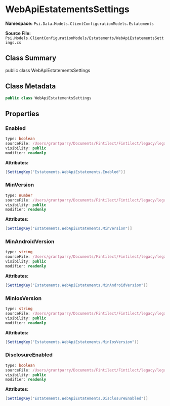 # WebApiEstatementsSettings

**Namespace:** `Psi.Data.Models.ClientConfigurationModels.Estatements`

**Source File:** `Psi.Models.ClientConfigurationModels/Estatements/WebApiEstatementsSettings.cs`

## Class Summary

public class WebApiEstatementsSettings

## Class Metadata

```typescript
public class WebApiEstatementsSettings
```

## Properties

### Enabled

```typescript
type: boolean
sourceFile: /Users/grantparry/Documents/Fintilect/Fintilect/legacy/legacy-apis/Psi.Models.ClientConfigurationModels/Estatements/WebApiEstatementsSettings.cs
visibility: public
modifier: readonly
```

**Attributes:**
```csharp
[SettingKey("Estatements.WebApiEstatements.Enabled")]
```

### MinVersion

```typescript
type: number
sourceFile: /Users/grantparry/Documents/Fintilect/Fintilect/legacy/legacy-apis/Psi.Models.ClientConfigurationModels/Estatements/WebApiEstatementsSettings.cs
visibility: public
modifier: readonly
```

**Attributes:**
```csharp
[SettingKey("Estatements.WebApiEstatements.MinVersion")]
```

### MinAndroidVersion

```typescript
type: string
sourceFile: /Users/grantparry/Documents/Fintilect/Fintilect/legacy/legacy-apis/Psi.Models.ClientConfigurationModels/Estatements/WebApiEstatementsSettings.cs
visibility: public
modifier: readonly
```

**Attributes:**
```csharp
[SettingKey("Estatements.WebApiEstatements.MinAndroidVersion")]
```

### MinIosVersion

```typescript
type: string
sourceFile: /Users/grantparry/Documents/Fintilect/Fintilect/legacy/legacy-apis/Psi.Models.ClientConfigurationModels/Estatements/WebApiEstatementsSettings.cs
visibility: public
modifier: readonly
```

**Attributes:**
```csharp
[SettingKey("Estatements.WebApiEstatements.MinIosVersion")]
```

### DisclosureEnabled

```typescript
type: boolean
sourceFile: /Users/grantparry/Documents/Fintilect/Fintilect/legacy/legacy-apis/Psi.Models.ClientConfigurationModels/Estatements/WebApiEstatementsSettings.cs
visibility: public
modifier: readonly
```

**Attributes:**
```csharp
[SettingKey("Estatements.WebApiEstatements.DisclosureEnabled")]
```
